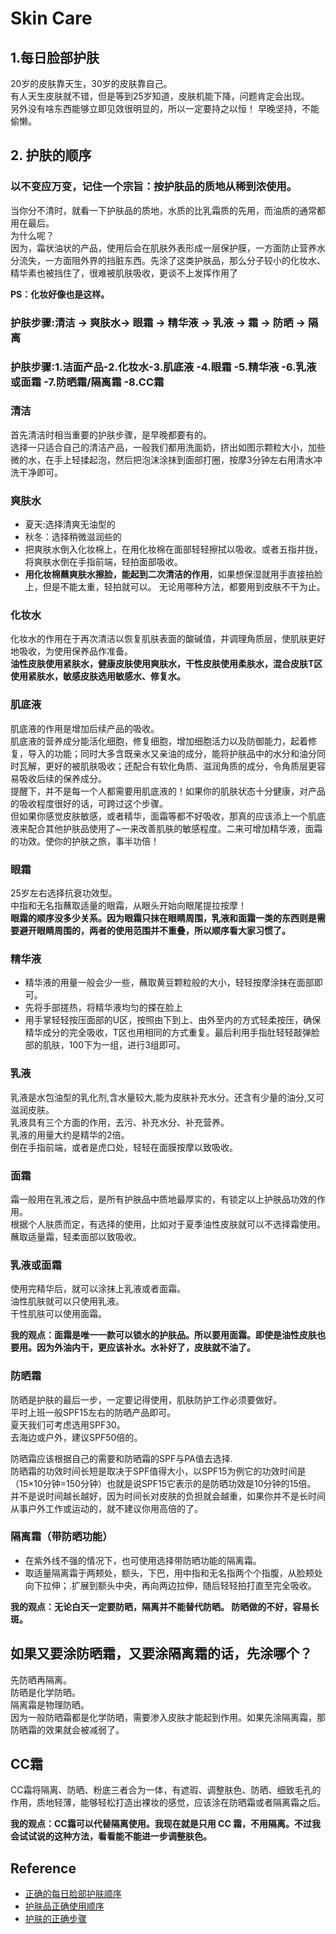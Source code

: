 # Skin Care

## 1.每日脸部护肤
20岁的皮肤靠天生，30岁的皮肤靠自己。      
有人天生皮肤就不错，但是等到25岁知道，皮肤机能下降，问题肯定会出现。   
另外没有啥东西能够立即见效很明显的，所以一定要持之以恒！ 
早晚坚持，不能偷懒。

## 2. 护肤的顺序   

### 以不变应万变，记住一个宗旨：按护肤品的质地从稀到浓使用。 
当你分不清时，就看一下护肤品的质地，水质的比乳霜质的先用，而油质的通常都用在最后。      
为什么呢？     
因为，霜状油状的产品，使用后会在肌肤外表形成一层保护膜，一方面防止营养水分流失，一方面阻外界的挡脏东西。先涂了这类护肤品，那么分子较小的化妆水、精华素也被挡住了，很难被肌肤吸收，更谈不上发挥作用了

**PS：化妆好像也是这样。**

### 护肤步骤:清洁 -> 爽肤水->  眼霜 -> 精华液 -> 乳液 -> 霜 -> 防晒  -> 隔离
### 护肤步骤:1.洁面产品-2.化妆水-3.肌底液 -4.眼霜 -5.精华液 -6.乳液或面霜 -7.防晒霜/隔离霜 -8.CC霜

### 清洁
首先清洁时相当重要的护肤步骤，是早晚都要有的。     
选择一只适合自己的清洁产品，一般我们都用洗面奶，挤出如图示颗粒大小，加些微的水，在手上轻揉起泡，然后把泡沫涂抹到面部打圈，按摩3分钟左右用清水冲洗干净即可。     

### 爽肤水   
- 夏天:选择清爽无油型的   
- 秋冬：选择稍微滋润些的       
- 把爽肤水倒入化妆棉上，在用化妆棉在面部轻轻擦拭以吸收。或者五指并拢，将爽肤水倒在手指前端，轻拍面部吸收。
- **用化妆棉蘸爽肤水擦脸，能起到二次清洁的作用**，如果想保湿就用手直接拍脸上，但是不能太重，轻拍就可以。
无论用哪种方法，都要用到皮肤不干为止。   

### 化妆水　　   
化妆水的作用在于再次清洁以恢复肌肤表面的酸碱值，并调理角质层，使肌肤更好地吸收，为使用保养品作准备。      
**油性皮肤使用紧肤水，健康皮肤使用爽肤水，干性皮肤使用柔肤水，混合皮肤T区使用紧肤水，敏感皮肤选用敏感水、修复水。**   

### 肌底液  
肌底液的作用是增加后续产品的吸收。   
肌底液的营养成分能活化细胞，修复细胞，增加细胞活力以及防御能力，起着修复，导入的功能；同时大多含既亲水又亲油的成分，能将护肤品中的水分和油分同时瓦解，更好的被肌肤吸收；还配合有软化角质、滋润角质的成分，令角质层更容易吸收后续的保养成分。  
提醒下，并不是每一个人都需要用肌底液的！如果你的肌肤状态十分健康，对产品的吸收程度很好的话，可跨过这个步骤。       
但如果你感觉皮肤敏感，或者精华，面霜等都不好吸收，那真的应该添上一个肌底液来配合其他护肤品使用了~一来改善肌肤的敏感程度。二来可增加精华液，面霜的功效。使你的护肤之旅，事半功倍！   

### 眼霜
25岁左右选择抗衰功效型。    
中指和无名指蘸取适量的眼霜，从眼头开始向眼尾提拉按摩！    
**眼霜的顺序没多少关系。因为眼霜只抹在眼睛周围，乳液和面霜一类的东西则是需要避开眼睛周围的，两者的使用范围并不重叠，所以顺序看大家习惯了。**      

### 精华液    
- 精华液的用量一般会少一些，蘸取黄豆颗粒般的大小，轻轻按摩涂抹在面部即可。    
- 先将手部搓热，将精华液均匀的搽在脸上
- 用手掌轻轻按压面部的U区，按照由下到上、由外至内的方式轻柔按压，确保精华成分的完全吸收，T区也用相同的方式重复。最后利用手指肚轻轻敲弹脸部的肌肤，100下为一组，进行3组即可。   

### 乳液   
乳液是水包油型的乳化剂,含水量较大,能为皮肤补充水分。还含有少量的油分,又可滋润皮肤。          
乳液具有三个方面的作用，去污、补充水分、补充营养。      
乳液的用量大约是精华的2倍。   
倒在手指前端，或者是虎口处，轻轻在面膜按摩以致吸收。

### 面霜    
霜一般用在乳液之后，是所有护肤品中质地最厚实的，有锁定以上护肤品功效的作用。     
根据个人肤质而定，有选择的使用，比如对于夏季油性皮肤就可以不选择霜使用。  
蘸取适量霜，轻柔面部以致吸收。 

### 乳液或面霜     
使用完精华后，就可以涂抹上乳液或者面霜。        
油性肌肤就可以只使用乳液。     
干性肌肤可以使用面霜。 

**我的观点：面霜是唯一一款可以锁水的护肤品。所以要用面霜。即使是油性皮肤也要用。因为外油内干，更应该补水。水补好了，皮肤就不油了。** 

### 防晒霜   
防晒是护肤的最后一步，一定要记得使用，肌肤防护工作必须要做好。    
平时上班一般SPF15左右的防晒产品即可。    
夏天我们可考虑选用SPF30。   
去海边或户外，建议SPF50倍的。   

防晒霜应该根据自己的需要和防晒霜的SPF与PA值去选择.         
防晒霜的功效时间长短是取决于SPF值得大小，以SPF15为例它的功效时间是（15×10分钟=150分钟）也就是说SPF15它表示的是防晒功效是10分钟的15倍。        
并不是说时间越长越好，因为时间长对皮肤的负担就会越重，如果你并不是长时间从事户外工作或运动的，就不建议你用高倍的了。  

### 隔离霜（带防晒功能）  
- 在紫外线不强的情况下，也可使用选择带防晒功能的隔离霜。
- 取适量隔离霜于两颊处，额头，下巴，用中指和无名指两个个指腹，从脸颊处向下拉伸；.扩展到额头中央，再向两边拉伸，随后轻轻拍打直至完全吸收。

**我的观点：无论白天一定要防晒，隔离并不能替代防晒。    防晒做的不好，容易长斑。** 

## 如果又要涂防晒霜，又要涂隔离霜的话，先涂哪个？
先防晒再隔离。       
防晒是化学防晒。   
隔离霜是物理防晒。  
因为一般防晒霜都是化学防晒，需要渗入皮肤才能起到作用。如果先涂隔离霜，那防晒霜的效果就会被减弱了。

## CC霜　  　
CC霜将隔离、防晒、粉底三者合为一体，有遮瑕、调整肤色、防晒、细致毛孔的作用，质地轻薄，能够轻松打造出裸妆的感觉，应该涂在防晒霜或者隔离霜之后。

**我的观点：CC霜可以代替隔离使用。我现在就是只用 CC 霜，不用隔离。不过我会试试说的这种方法，看看能不能进一步调整肤色。**

## Reference
- [正确的每日脸部护肤顺序](https://jingyan.baidu.com/article/cdddd41c415d1e53cb00e1c9.html)
- [护肤品正确使用顺序](https://jingyan.baidu.com/article/af9f5a2d214e3243140a45e6.html)
- [护肤的正确步骤](https://jingyan.baidu.com/article/454316ab5f884af7a7c03ac7.html)